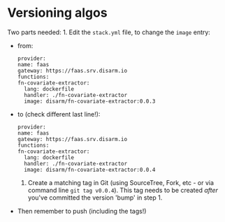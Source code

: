 # Versioning algos

Two parts needed: 1. Edit the `stack.yml` file, to change the `image` entry:

* from:

  ```text
  provider:
  name: faas
  gateway: https://faas.srv.disarm.io
  functions:
  fn-covariate-extractor:
    lang: dockerfile
    handler: ./fn-covariate-extractor
    image: disarm/fn-covariate-extractor:0.0.3
  ```

* to \(check different last line!\):

  ```text
  provider:
  name: faas
  gateway: https://faas.srv.disarm.io
  functions:
  fn-covariate-extractor:
    lang: dockerfile
    handler: ./fn-covariate-extractor
    image: disarm/fn-covariate-extractor:0.0.4
  ```

  1. Create a matching tag in Git \(using SourceTree, Fork, etc - or via command line `git tag v0.0.4`\). This tag needs to be created _after_ you've committed the version 'bump' in step 1.

* Then remember to push \(including the tags!\)

